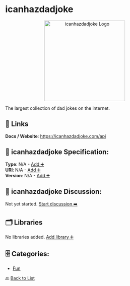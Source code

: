 # icanhazdadjoke
<p align="center">
    <img width="256" src="https://raw.githubusercontent.com/apis-list/apis-list/main/apis/icanhazdadjoke/logo_256x256.png" alt="icanhazdadjoke Logo"/>
</p>
The largest collection of dad jokes on the internet.

##  🔗 Links
**Docs / Website**: https://icanhazdadjoke.com/api

## 🧬 icanhazdadjoke Specification:
**Type**: N/A - [Add ➕](https://github.com/apis-list/apis-list/edit/main/apis.yaml#L23311)  
**URI**: N/A - [Add ➕](https://github.com/apis-list/apis-list/edit/main/apis.yaml#L23311)  
**Version**: N/A - [Add ➕](https://github.com/apis-list/apis-list/edit/main/apis.yaml#L23311)

## 💬 icanhazdadjoke Discussion:
Not yet started. [Start discussion ➡️](https://github.com/apis-list/apis-list/discussions/new)

## 🗂️ Libraries

No libraries added. [Add library ➕](https://github.com/apis-list/apis-list/edit/main/apis.yaml#L23311)    


## 🗄️ Categories:
- [Fun](https://github.com/apis-list/apis-list#fun-)

🔙  [Back to List](https://github.com/apis-list/apis-list)
